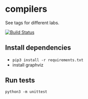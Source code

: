 # compilers
See tags for different labs.

[![Build Status](https://travis-ci.org/andreymgn/compilers.svg?branch=master)](https://travis-ci.org/andreymgn/compilers)
## Install dependencies
- ```pip3 install -r requirements.txt```
- install graphviz
## Run tests
```python3 -m unittest```
